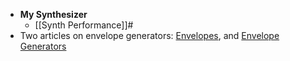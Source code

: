 - **My Synthesizer** 
    - [[Synth Performance]]#
- Two articles on envelope generators: [Envelopes](http://www.martin-finke.de/blog/articles/audio-plugins-011-envelopes/), and [Envelope Generators](https://www.earlevel.com/main/2013/06/01/envelope-generators/)
